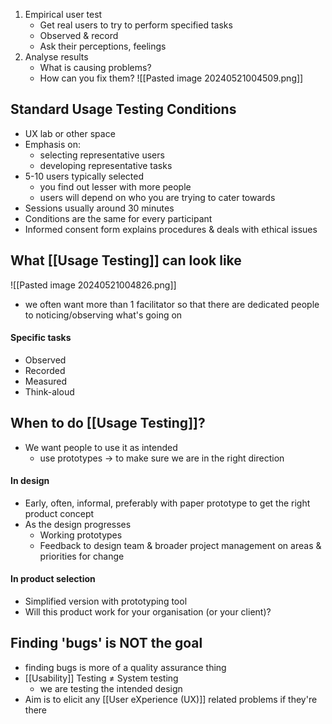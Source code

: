 1. Empirical user test
	- Get real users to try to perform specified tasks
	- Observed & record
	- Ask their perceptions, feelings
2. Analyse results
	- What is causing problems?
	- How can you fix them?
![[Pasted image 20240521004509.png]]
## Standard Usage Testing Conditions
- UX lab or other space
- Emphasis on:
	- selecting representative users
	- developing representative tasks
- 5-10 users typically selected
	- you find out lesser with more people
	- users will depend on who you are trying to cater towards
- Sessions usually around 30 minutes
- Conditions are the same for every participant
- Informed consent form explains procedures & deals with ethical issues
## What [[Usage Testing]] can look like
![[Pasted image 20240521004826.png]]
- we often want more than 1 facilitator so that there are dedicated people to noticing/observing what's going on
#### Specific tasks
- Observed
- Recorded
- Measured
- Think-aloud
## When to do [[Usage Testing]]?
- We want people to use it as intended
	- use prototypes $\rightarrow$ to make sure we are in the right direction
#### In design
- Early, often, informal, preferably with paper prototype to get the right product concept
- As the design progresses
	- Working prototypes
	- Feedback to design team & broader project management on areas & priorities for change
#### In product selection
- Simplified version with prototyping tool
- Will this product work for your organisation (or your client)?
## Finding 'bugs' is NOT the goal
- finding bugs is more of a quality assurance thing
- [[Usability]] Testing $\ne$ System testing
	- we are testing the intended design
- Aim is to elicit any [[User eXperience (UX)]] related problems if they're there